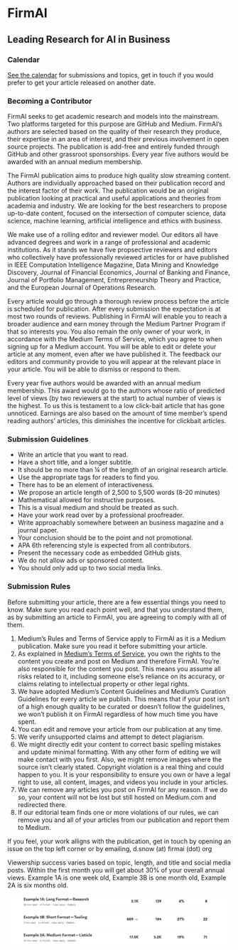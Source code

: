 # FirmAI
## Leading Research for AI in Business

### Calendar

[See the calendar](https://github.com/firmai/contributor/blob/master/calendar.md) for submissions and topics, get in touch if you would prefer to get your article released on another date. 

### Becoming a Contributor

FirmAI seeks to get academic research and models into the mainstream. Two platforms targeted for this purpose are GitHub and Medium. FirmAI’s authors are selected based on the quality of their research they produce, their expertise in an area of interest, and their previous involvement in open source projects. The publication is add-free and entirely funded through GitHub and other grassroot sponsorships. Every year five authors would be awarded with an annual medium membership.

The FirmAI publication aims to produce high quality slow streaming content. Authors are individually approached based on their publication record and the interest factor of their work. The publication would be an original publication looking at practical and useful applications and theories from academia and industry. We are looking for the best researchers to propose up-to-date content, focused on the intersection of computer science, data science, machine learning, artificial intelligence and ethics with business.

We make use of a rolling editor and reviewer model. Our editors all have advanced degrees and work in a range of professional and academic institutions. As it stands we have five propsective reviewers and editors who collectively have professionally reviewed articles for or have published in IEEE Computation Intelligence Magazine, Data Mining and Knowledge Discovery, Journal of Financial Economics, Journal of Banking and Finance, Journal of Portfolio Management, Entrepreneurship Theory and Practice, and the European Journal of Operations Research.

Every article would go through a thorough review process before the article is scheduled for publication. After every submission the expectation is at most two rounds of reviews. Publishing in FirmAI will enable you to reach a broader audience and earn money through the Medium Partner Program if that so interests you. You also remain the only owner of your work, in accordance with the Medium Terms of Service, which you agree to when signing up for a Medium account. You will be able to edit or delete your article at any moment, even after we have published it. The feedback our editors and community provide to you will appear at the relevant place in your article. You will be able to dismiss or respond to them.

Every year five authors would be awarded with an annual medium membership. This award would go to the authors whose ratio of predicted level of views (by two reviewers at the start) to actual number of views is the highest. To us this is testament to a low click-bait article that has gone unnoticed. Earnings are also based on the amount of time member’s spend reading authors’ articles, this diminishes the incentive for clickbait articles. 

### Submission Guidelines

* Write an article that you want to read. 
* Have a short title, and a longer subtitle. 
* It should be no more than ¼ of the length of an original research article. 
* Use the appropriate tags for readers to find you. 
* There has to be an element of interactiveness. 
* We propose an article length of 2,500 to 5,500 words (8-20 minutes)
* Mathematical allowed for instructive purposes. 
* This is a visual medium and should be treated as such. 
* Have your work read over by a professional proofreader. 
* Write approachably somewhere between an business magazine and a journal paper.  
* Your conclusion should be to the point and not promotional. 
* APA 6th referencing style is expected from all contributors.  
* Present the necessary code as embedded GitHub gists. 
* We do not allow ads or sponsored content.
* You should only add up to two social media links. 

### Submission Rules

Before submitting your article, there are a few essential things you need to know. Make sure you read each point well, and that you understand them, as by submitting an article to FirmAI, you are agreeing to comply with all of them.

1.	Medium’s Rules and Terms of Service apply to FirmAI as it is a Medium publication. Make sure you read it before submitting your article.
2.	As explained in [Medium’s Terms of Service](https://policy.medium.com/medium-terms-of-service-9db0094a1e0f), you own the rights to the content you create and post on Medium and therefore FirmAI. You’re also responsible for the content you post. This means you assume all risks related to it, including someone else’s reliance on its accuracy, or claims relating to intellectual property or other legal rights.
3.	We have adopted Medium’s Content Guidelines and Medium’s Curation Guidelines for every article we publish. This means that if your post isn’t of a high enough quality to be curated or doesn’t follow the guidelines, we won’t publish it on FirmAI regardless of how much time you have spent. 
4.	You can edit and remove your article from our publication at any time.
5.	We verify unsupported claims and attempt to detect plagiarism. 
6.	We might directly edit your content to correct basic spelling mistakes and update minimal formatting. With any other form of editing we will make contact with you first. Also, we might remove images where the source isn’t clearly stated. Copyright violation is a real thing and could happen to you. It is your responsibility to ensure you own or have a legal right to use, all content, images, and videos you include in your articles.
7.	We can remove any articles you post on FirmAI for any reason. If we do so, your content will not be lost but still hosted on Medium.com and redirected there.
8.	If our editorial team finds one or more violations of our rules, we can remove you and all of your articles from our publication and report them to Medium.

If you feel, your work alligns with the publication, get in touch by opening an issue on the top left corner or by emailing, d.snow (at) firmai (dot) org 

Viewership success varies based on topic, length, and title and social media posts. Within the first month you will get about 30% of your overall annual views. Example 1A is one week old, Example 3B is one month old, Example 2A is six months old. 

!["Viewership"](https://raw.githubusercontent.com/firmai/contributor/master/image/STATS.PNG)

